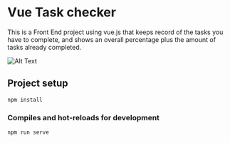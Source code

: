 # Vue Task checker
This is a Front End project using vue.js that keeps record of the tasks you have to complete, and shows an overall percentage plus the amount of tasks already completed.


![Alt Text](https://media.giphy.com/media/JTDSwN0HVQAQZZj6zX/giphy.gif)
## Project setup
```
npm install
```

### Compiles and hot-reloads for development
```
npm run serve
```

